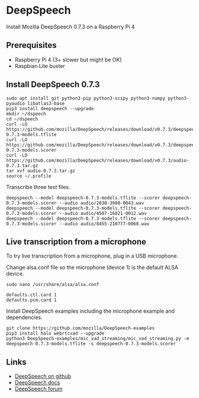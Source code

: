 # DeepSpeech
Install Mozilla DeepSpeech 0.7.3 on a Raspberry Pi 4

## Prerequisites
* Raspberry Pi 4 (3+ slower but might be OK)
* Raspbian Lite buster

## Install DeepSpeech 0.7.3
```
sudo apt install git python3-pip python3-scipy python3-numpy python3-pyaudio libatlas3-base
pip3 install deepspeech --upgrade
mkdir ~/dspeech
cd ~/dspeech
curl -LO https://github.com/mozilla/DeepSpeech/releases/download/v0.7.3/deepspeech-0.7.3-models.tflite
curl -LO https://github.com/mozilla/DeepSpeech/releases/download/v0.7.3/deepspeech-0.7.3-models.scorer
curl -LO https://github.com/mozilla/DeepSpeech/releases/download/v0.7.3/audio-0.7.3.tar.gz
tar xvf audio-0.7.3.tar.gz
source ~/.profile
```

Transcribe three test files.

```
deepspeech --model deepspeech-0.7.3-models.tflite --scorer deepspeech-0.7.3-models.scorer --audio audio/2830-3980-0043.wav
deepspeech --model deepspeech-0.7.3-models.tflite --scorer deepspeech-0.7.3-models.scorer --audio audio/4507-16021-0012.wav
deepspeech --model deepspeech-0.7.3-models.tflite --scorer deepspeech-0.7.3-models.scorer --audio audio/8455-210777-0068.wav
```

## Live transcription from a microphone

To try live transcription from a microphone, plug in a USB microphone.

Change alsa.conf file so the microphone (device 1) is the default ALSA device.

```
sudo nano /usr/share/alsa/alsa.conf
```

```
defaults.ctl.card 1
defaults.pcm.card 1
```

Install DeepSpeech examples including the microphone example and dependencies.

```
git clone https://github.com/mozilla/DeepSpeech-examples
pip3 install halo webrtcvad --upgrade
python3 DeepSpeech-examples/mic_vad_streaming/mic_vad_streaming.py -m deepspeech-0.7.3-models.tflite -s deepspeech-0.7.3-models.scorer
```

## Links
* [DeepSpeech on github](https://github.com/mozilla/DeepSpeech)
* [DeepSpeech docs](https://deepspeech.readthedocs.io/en/v0.7.3/)
* [DeepSpeech forum](https://discourse.mozilla.org/c/deep-speech/247)
